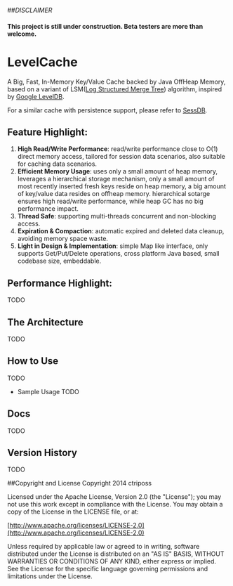 ##_DISCLAIMER_
#### This project is still under construction. Beta testers are more than welcome.

# LevelCache

A Big, Fast, In-Memory Key/Value Cache backed by Java OffHeap Memory, based on a variant of LSM([Log Structured Merge Tree](http://en.wikipedia.org/wiki/Log-structured_merge-tree)) algorithm, inspired by [Google LevelDB](http://code.google.com/p/leveldb/).

For a similar cache with persistence support, please refer to [SessDB](https://github.com/ctriposs/sessdb).


## Feature Highlight:
1. **High Read/Write Performance**: read/write performance close to O(1) direct memory access, tailored for session data scenarios, also suitable for caching data scenarios.
2. **Efficient Memory Usage**: uses only a small amount of heap memory, leverages a hierarchical storage mechanism, only a small amount of most recently inserted fresh keys reside on heap memory, a big amount of key/value data resides on offheap memory. hierarchical sotarge ensures high read/write performance, while heap GC has no big performance impact.
3. **Thread Safe**: supporting multi-threads concurrent and non-blocking access.
4. **Expiration & Compaction**: automatic expired and deleted data cleanup, avoiding memory space waste.
5. **Light in Design & Implementation**: simple Map like interface, only supports Get/Put/Delete operations, cross platform Java based, small codebase size, embeddable.

## Performance Highlight:
TODO


## The Architecture
TODO

## How to Use
TODO

* Sample Usage
TODO


## Docs
TODO


## Version History
TODO

##Copyright and License
Copyright 2014 ctriposs

Licensed under the Apache License, Version 2.0 (the "License"); you may not use this work except in compliance with the License. You may obtain a copy of the License in the LICENSE file, or at:

[http://www.apache.org/licenses/LICENSE-2.0](http://www.apache.org/licenses/LICENSE-2.0)

Unless required by applicable law or agreed to in writing, software distributed under the License is distributed on an "AS IS" BASIS, WITHOUT WARRANTIES OR CONDITIONS OF ANY KIND, either express or implied. See the License for the specific language governing permissions and limitations under the License.

 